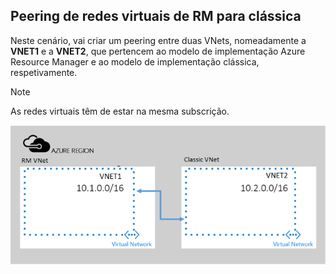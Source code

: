 ## Peering de redes virtuais de RM para clássica
Neste cenário, vai criar um peering entre duas VNets, nomeadamente a **VNET1** e a **VNET2**, que pertencem ao modelo de implementação Azure Resource Manager e ao modelo de implementação clássica, respetivamente.

> [!NOTE]
> As redes virtuais têm de estar na mesma subscrição.
> 
> 

![cenário de implementação do asm para o arm](./media/virtual-networks-create-vnetpeering-scenario-asmtoarm-include/figure01.PNG)

<!--HONumber=Sep16_HO3-->



